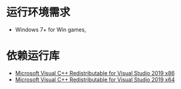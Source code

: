 # 运行环境需求
- Windows 7+ for Win games, 
# 依赖运行库
- [Microsoft Visual C++ Redistributable for Visual Studio 2019 x86](https://aka.ms/vs/16/release/VC_redist.x86.exe)
- [Microsoft Visual C++ Redistributable for Visual Studio 2019 x64](https://aka.ms/vs/16/release/VC_redist.x64.exe)